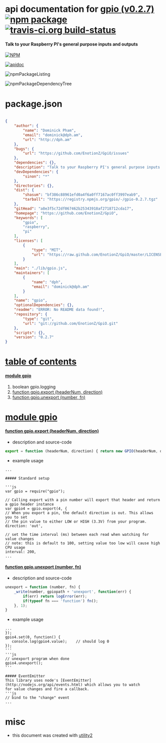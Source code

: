 # api documentation for  [gpio (v0.2.7)](https://github.com/EnotionZ/GpiO)  [![npm package](https://img.shields.io/npm/v/npmdoc-gpio.svg?style=flat-square)](https://www.npmjs.org/package/npmdoc-gpio) [![travis-ci.org build-status](https://api.travis-ci.org/npmdoc/node-npmdoc-gpio.svg)](https://travis-ci.org/npmdoc/node-npmdoc-gpio)
#### Talk to your Raspberry PI's general purpose inputs and outputs

[![NPM](https://nodei.co/npm/gpio.png?downloads=true)](https://www.npmjs.com/package/gpio)

[![apidoc](https://npmdoc.github.io/node-npmdoc-gpio/build/screenCapture.buildNpmdoc.browser._2Fhome_2Ftravis_2Fbuild_2Fnpmdoc_2Fnode-npmdoc-gpio_2Ftmp_2Fbuild_2Fapidoc.html.png)](https://npmdoc.github.io/node-npmdoc-gpio/build/apidoc.html)

![npmPackageListing](https://npmdoc.github.io/node-npmdoc-gpio/build/screenCapture.npmPackageListing.svg)

![npmPackageDependencyTree](https://npmdoc.github.io/node-npmdoc-gpio/build/screenCapture.npmPackageDependencyTree.svg)



# package.json

```json

{
    "author": {
        "name": "Dominick Pham",
        "email": "dominick@dph.am",
        "url": "http://dph.am"
    },
    "bugs": {
        "url": "https://github.com/EnotionZ/GpiO/issues"
    },
    "dependencies": {},
    "description": "Talk to your Raspberry PI's general purpose inputs and outputs",
    "devDependencies": {
        "sinon": "*"
    },
    "directories": {},
    "dist": {
        "shasum": "bf386c88961efd0a4f6a0ff7167ac0ff3997eab9",
        "tarball": "https://registry.npmjs.org/gpio/-/gpio-0.2.7.tgz"
    },
    "gitHead": "a8e3f5c72df067462b25343918af2718712cda17",
    "homepage": "https://github.com/EnotionZ/GpiO",
    "keywords": [
        "gpio",
        "raspberry",
        "pi"
    ],
    "licenses": [
        {
            "type": "MIT",
            "url": "https://raw.github.com/EnotionZ/GpiO/master/LICENSE"
        }
    ],
    "main": "./lib/gpio.js",
    "maintainers": [
        {
            "name": "dph",
            "email": "dominick@dph.am"
        }
    ],
    "name": "gpio",
    "optionalDependencies": {},
    "readme": "ERROR: No README data found!",
    "repository": {
        "type": "git",
        "url": "git://github.com/EnotionZ/GpiO.git"
    },
    "scripts": {},
    "version": "0.2.7"
}
```



# <a name="apidoc.tableOfContents"></a>[table of contents](#apidoc.tableOfContents)

#### [module gpio](#apidoc.module.gpio)
1.  boolean <span class="apidocSignatureSpan">gpio.</span>logging
1.  [function <span class="apidocSignatureSpan">gpio.</span>export (headerNum, direction)](#apidoc.element.gpio.export)
1.  [function <span class="apidocSignatureSpan">gpio.</span>unexport (number, fn)](#apidoc.element.gpio.unexport)



# <a name="apidoc.module.gpio"></a>[module gpio](#apidoc.module.gpio)

#### <a name="apidoc.element.gpio.export"></a>[function <span class="apidocSignatureSpan">gpio.</span>export (headerNum, direction)](#apidoc.element.gpio.export)
- description and source-code
```javascript
export = function (headerNum, direction) { return new GPIO(headerNum, direction); }
```
- example usage
```shell
...

##### Standard setup

'''js
var gpio = require("gpio");

// Calling export with a pin number will export that header and return a gpio header instance
var gpio4 = gpio.export(4, {
// When you export a pin, the default direction is out. This allows you to set
// the pin value to either LOW or HIGH (3.3V) from your program.
direction: 'out',

// set the time interval (ms) between each read when watching for value changes
// note: this is default to 100, setting value too low will cause high CPU usage
interval: 200,
...
```

#### <a name="apidoc.element.gpio.unexport"></a>[function <span class="apidocSignatureSpan">gpio.</span>unexport (number, fn)](#apidoc.element.gpio.unexport)
- description and source-code
```javascript
unexport = function (number, fn) {
	_write(number, gpiopath + 'unexport', function(err) {
		if(err) return logError(err);
		if(typeof fn === 'function') fn();
	}, 1);
}
```
- example usage
```shell
...
});
gpio4.set(0, function() {
   console.log(gpio4.value);    // should log 0
});
'''
'''js
// unexport program when done
gpio4.unexport();
'''

##### EventEmitter
This library uses node's [EventEmitter](http://nodejs.org/api/events.html) which allows you to watch
for value changes and fire a callback.
'''js
// bind to the "change" event
...
```



# misc
- this document was created with [utility2](https://github.com/kaizhu256/node-utility2)
